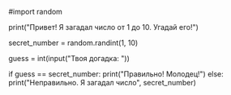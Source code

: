#import random

print("Привет! Я загадал число от 1 до 10. Угадай его!")

secret_number = random.randint(1, 10)

guess = int(input("Твоя догадка: "))

if guess == secret_number:
    print("Правильно! Молодец!")
else:
    print("Неправильно. Я загадал число", secret_number)